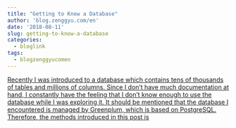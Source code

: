 ```yaml
---
title: "Getting to Know a Database"
author: 'blog.zenggyu.com/en'
date: '2018-08-11'
slug: getting-to-know-a-database
categories:
  - bloglink
tags:
  - blogzenggyucomen
---
```


[Recently I was introduced to a database which contains tens of thousands of tables and millions of columns. Since I don’t have much documentation at hand, I constantly have the feeling that I don’t know enough to use the database while I was exploring it. It should be mentioned that the database I encountered is managed by Greenplum, which is based on PostgreSQL. Therefore, the methods introduced in this post is<i class="fas fa-external-link-alt"></i>](https://blog.zenggyu.com/en/post/2018-08-11/getting-to-know-a-database-using-sql-compliant-methods-to-retrieve-various-information/)

